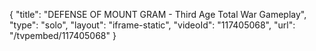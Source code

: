 {
    "title": "DEFENSE OF MOUNT GRAM - Third Age Total War Gameplay",
    "type": "solo",
    "layout": "iframe-static",
    "videoId": "117405068",
    "url": "\/tvpembed\/117405068"
}